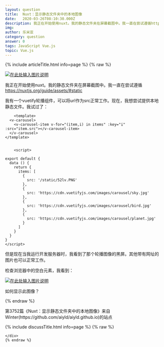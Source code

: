 ```yaml
---
layout: question
title:  Nuxt：显示静态文件夹中的本地图像
date:   2020-03-26T08:10:30.000Z
description: 我正在开始使用nuxt。我的静态文件夹在屏幕截图中。我一直在尝试遵循https //nuxtjs.org/guide/assets/#static...
img: 
author: 乐米亚
category: question
answer: 0
tags: JavaScript Vue.js
topic: Vue.js
---
```

<div class="article-root">
  <div class="article">
    {% include articleTitle.html info=page %}
    {% raw %}
    <div class="article-content"><p><a href="https://www.samyoc.com//uploads/users/2106/images/thumbnails/1585210103302.png" data-src="https://www.samyoc.com//uploads/users/2106/images/1585210103302.png" rel="nofollow noreferrer"><img src="https://i.stack.imgur.com/AD4NT.png" alt="在此处输入图片说明"></a></p>

<p><font style="vertical-align: inherit;"><font style="vertical-align: inherit;">我正在开始使用nuxt。</font><font style="vertical-align: inherit;">我的静态文件夹在屏幕截图中。</font><font style="vertical-align: inherit;">我一直在尝试遵循</font></font><a href="https://nuxtjs.org/guide/assets/#static" rel="nofollow noreferrer"><font style="vertical-align: inherit;"><font style="vertical-align: inherit;">https://nuxtjs.org/guide/assets/#static</font></font></a></p>

<p><font style="vertical-align: inherit;"><font style="vertical-align: inherit;">我有一个vuetify轮播组件，可以将url作为src正常工作。</font><font style="vertical-align: inherit;">现在，我想尝试提供本地静态文件。</font><font style="vertical-align: inherit;">我试过了：</font></font></p>

<pre><code>    &lt;template&gt;<font></font>
  &lt;v-carousel&gt;<font></font>
    &lt;v-carousel-item v-for="(item,i) in items" :key="i" :src="item.src"&gt;&lt;/v-carousel-item&gt;<font></font>
  &lt;/v-carousel&gt;<font></font>
&lt;/template&gt;<font></font>
<font></font>
<font></font>
    &lt;script&gt;<font></font>
<font></font>
export default {<font></font>
  data () {<font></font>
    return {<font></font>
      items: [<font></font>
        {<font></font>
          src: '/static/52lv.PNG'<font></font>
        },<font></font>
        {<font></font>
          src: 'https://cdn.vuetifyjs.com/images/carousel/sky.jpg'<font></font>
        },<font></font>
        {<font></font>
          src: 'https://cdn.vuetifyjs.com/images/carousel/bird.jpg'<font></font>
        },<font></font>
        {<font></font>
          src: 'https://cdn.vuetifyjs.com/images/carousel/planet.jpg'<font></font>
        }<font></font>
      ]<font></font>
    }<font></font>
  }<font></font>
}<font></font>
&lt;/script&gt;<font></font>
</code></pre>

<p><font style="vertical-align: inherit;"><font style="vertical-align: inherit;">但是现在当我运行开发服务器时，我看到了那个轮播图像的黑屏。</font><font style="vertical-align: inherit;">其他带有网址的图片也可以正常工作。</font></font></p>

<p><font style="vertical-align: inherit;"><font style="vertical-align: inherit;">检查浏览器中的空白元素，我看到：</font></font></p>

<p><a href="https://www.samyoc.com//uploads/users/2106/images/thumbnails/1585210103304.png" data-src="https://www.samyoc.com//uploads/users/2106/images/1585210103304.png" rel="nofollow noreferrer"><img src="https://i.stack.imgur.com/0fV89.png" alt="在此处输入图片说明"></a></p>

<p><font style="vertical-align: inherit;"><font style="vertical-align: inherit;">如何显示此图像？</font></font></p></div>
    {% endraw %}
  </div>
  <p class="winter_mark">第3752篇《Nuxt：显示静态文件夹中的本地图像》来自Winter(https://github.com/aiyld/aiyld.github.io)的站点</p>
  <div class="discuss-wrapper">
    {% include discussTitle.html info=page %}
    {% raw %}
    <div class="discuss-list">
    
    </div>
    {% endraw %}
  </div>
<div>
